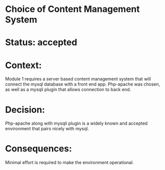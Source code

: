 # Choice of Content Management System

# Status: accepted

# Context: 

Module 1 requires a server based content management system that will
connect the mysql database with a front end app. Php-apache was chosen, 
as well as a mysqli plugin that allows connection to back end. 

# Decision:

Php-apache along with mysqli plugin is a widely known and accepted environment
that pairs nicely with mysql. 

# Consequences: 

Minimal effort is required to make the environment operational.
